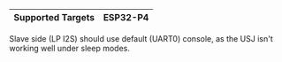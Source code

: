 | Supported Targets | ESP32-P4 |
| ----------------- | -------- |

Slave side (LP I2S) should use default (UART0) console, as the USJ isn't working well under sleep modes.